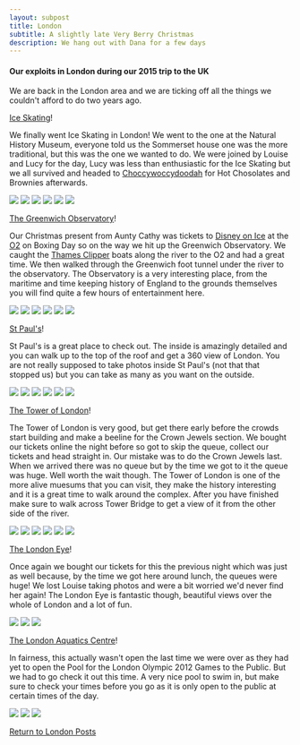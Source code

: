 ```yaml
---
layout: subpost
title: London
subtitle: A slightly late Very Berry Christmas
description: We hang out with Dana for a few days 
---
```


<h4>Our exploits in London during our 2015 trip to the UK</h4>

We are back in the London area and we are ticking off all the things we couldn't afford to do two years ago.

<a target="_blank" href="http://www.nhm.ac.uk/visit/exhibitions/ice-rink.html">Ice Skating</a>!

We finally went Ice Skating in London! We went to the one at the Natural History Museum, everyone told us the Sommerset house one was the more traditional, but this was the one we wanted to do.
We were joined by Louise and Lucy for the day, Lucy was less than enthusiastic for the Ice Skating but we all survived and 
headed to <a target="_blank" href="https://www.choccywoccydoodah.com/">Choccywoccydoodah</a> for Hot Chosolates and Brownies afterwards.

<img src="https://adventuresofthetravellingtwins.com/Photos/2015-12-26-LondonChristmas2015/iceskate1.jpg" class="image1">
<img src="https://adventuresofthetravellingtwins.com/Photos/2015-12-26-LondonChristmas2015/iceskate2.jpg" class="image1">
<img src="https://adventuresofthetravellingtwins.com/Photos/2015-12-26-LondonChristmas2015/iceskate3.jpg" class="image1">
<img src="https://adventuresofthetravellingtwins.com/Photos/2015-12-26-LondonChristmas2015/iceskate4.jpg" class="image1">
<img src="https://adventuresofthetravellingtwins.com/Photos/2015-12-26-LondonChristmas2015/iceskate5.jpg" class="image1">
<img src="https://adventuresofthetravellingtwins.com/Photos/2015-12-26-LondonChristmas2015/iceskate6.jpg" class="image1">

<a target="_blank" href="https://www.rmg.co.uk/royal-observatory">The Greenwich Observatory</a>!

Our Christmas present from Aunty Cathy was tickets to <a target="_blank" href="https://www.disneyonice.com/nz/en-nz/100-years-of-magic">Disney on Ice</a> at the <a target="_blank" href="https://www.theo2.co.uk/">O2</a> on Boxing Day so on the way we hit up the Greenwich Observatory.
We caught the <a target="_blank" href="https://www.thamesclippers.com/route-time-table/prices">Thames Clipper</a> boats along the river to the O2 and had a great time. We then walked through the Greenwich foot tunnel under the river to the observatory.
The Observatory is a very interesting place, from the maritime and time keeping history of England to the grounds themselves you will find quite a few hours of entertainment here. 

<img src="https://adventuresofthetravellingtwins.com/Photos/2015-12-26-LondonChristmas2015/day11-min.JPG" class="image1">
<img src="https://adventuresofthetravellingtwins.com/Photos/2015-12-26-LondonChristmas2015/day12-min.JPG" class="image1">
<img src="https://adventuresofthetravellingtwins.com/Photos/2015-12-26-LondonChristmas2015/day13-min.JPG" class="image1">
<img src="https://adventuresofthetravellingtwins.com/Photos/2015-12-26-LondonChristmas2015/day14-min.JPG" class="image1">
<img src="https://adventuresofthetravellingtwins.com/Photos/2015-12-26-LondonChristmas2015/day15-min.JPG" class="image1">
<img src="https://adventuresofthetravellingtwins.com/Photos/2015-12-26-LondonChristmas2015/day16-min.JPG" class="image1">

<a target="_blank" href="https://www.stpauls.co.uk/">St Paul's</a>!

St Paul's is a great place to check out. The inside is amazingly detailed and you can walk up to the top of the roof and get a 360 view of London.
You are not really supposed to take photos inside St Paul's (not that that stopped us) but you can take as many as you want on the outside. 

<img src="https://adventuresofthetravellingtwins.com/Photos/2015-12-26-LondonChristmas2015/day21-min.JPG" class="image1">
<img src="https://adventuresofthetravellingtwins.com/Photos/2015-12-26-LondonChristmas2015/day22-min.JPG" class="image1">
<img src="https://adventuresofthetravellingtwins.com/Photos/2015-12-26-LondonChristmas2015/day23-min.JPG" class="image1">
<img src="https://adventuresofthetravellingtwins.com/Photos/2015-12-26-LondonChristmas2015/day24-min.JPG" class="image1">
<img src="https://adventuresofthetravellingtwins.com/Photos/2015-12-26-LondonChristmas2015/day25-min.JPG" class="image1">
<img src="https://adventuresofthetravellingtwins.com/Photos/2015-12-26-LondonChristmas2015/day26-min.JPG" class="image1">

<a target="_blank" href="https://www.hrp.org.uk/tower-of-london/">The Tower of London</a>!

The Tower of London is very good, but get there early before the crowds start building and make a beeline for the Crown Jewels section. 
We bought our tickets online the night before so got to skip the queue, collect our tickets and head straight in. Our mistake was to do the Crown Jewels last.
When we arrived there was no queue but by the time we got to it the queue was huge. Well worth the wait though. The Tower of London is one of the more alive 
muesums that you can visit, they make the history interesting and it is a great time to walk around the complex. 
After you have finished make sure to walk across Tower Bridge to get a view of it from the other side of the river.

<img src="https://adventuresofthetravellingtwins.com/Photos/2015-12-26-LondonChristmas2015/day31-min.JPG" class="image1">
<img src="https://adventuresofthetravellingtwins.com/Photos/2015-12-26-LondonChristmas2015/day32-min.JPG" class="image1">
<img src="https://adventuresofthetravellingtwins.com/Photos/2015-12-26-LondonChristmas2015/tower1.jpg" class="image1">
<img src="https://adventuresofthetravellingtwins.com/Photos/2015-12-26-LondonChristmas2015/tower2.jpg" class="image1">
<img src="https://adventuresofthetravellingtwins.com/Photos/2015-12-26-LondonChristmas2015/tower3.jpg" class="image1">
<img src="https://adventuresofthetravellingtwins.com/Photos/2015-12-26-LondonChristmas2015/tower4.jpg" class="image1">

<a target="_blank" href="https://www.londoneye.com/">The London Eye</a>!

Once again we bought our tickets for this the previous night which was just as well because, by the time we got here around lunch, the queues were huge!
We lost Louise taking photos and were a bit worried we'd never find her again!
The London Eye is fantastic though, beautiful views over the whole of London and a lot of fun.

<img src="https://adventuresofthetravellingtwins.com/Photos/2015-12-26-LondonChristmas2015/day41-min.JPG" class="image1">
<img src="https://adventuresofthetravellingtwins.com/Photos/2015-12-26-LondonChristmas2015/day42-min.JPG" class="image1">
<img src="https://adventuresofthetravellingtwins.com/Photos/2015-12-26-LondonChristmas2015/day43-min.JPG" class="image1">

<a target="_blank" href="http://www.londonaquaticscentre.org/">The London Aquatics Centre</a>!

In fairness, this actually wasn't open the last time we were over as they had yet to open the Pool for the London Olympic 2012 Games to the Public.
But we had to go check it out this time. 
A very nice pool to swim in, but make sure to check your times before you go as it is only open to the public at certain times of the day.

<img src="https://adventuresofthetravellingtwins.com/Photos/2015-12-26-LondonChristmas2015/day51-min.JPG" class="image1">
<img src="https://adventuresofthetravellingtwins.com/Photos/2015-12-26-LondonChristmas2015/day52-min.JPG" class="image1">
<img src="https://adventuresofthetravellingtwins.com/Photos/2015-12-26-LondonChristmas2015/day53-min.JPG" class="image1">

<a href="https://adventuresofthetravellingtwins.com/2013/09/03/London/">Return to London Posts</a>


